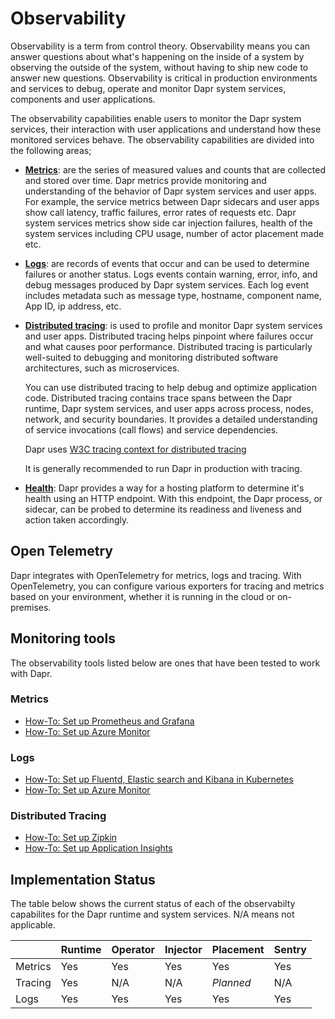 # Observability

Observability is a term from control theory. Observability means you can answer questions about what's happening on the inside of a system by observing the outside of the system, without having to ship new code to answer new questions. Observability is critical in production environments and services to debug, operate and monitor Dapr system services, components and user applications.

The observability capabilities enable users to monitor the Dapr system services, their interaction with user applications and understand how these monitored services behave. The observability capabilities are divided into the following areas;

* **[Metrics](./metrics.md)**: are the series of measured values and counts that are collected and stored over time. Dapr metrics provide monitoring and understanding of the behavior of Dapr system services and user apps. For example, the service metrics between Dapr sidecars and user apps show call latency, traffic failures, error rates of requests etc. Dapr system services metrics show side car injection failures, health of the system services including CPU usage, number of actor placement made etc.  
* **[Logs](./logs.md)**: are records of events that occur and can be used to determine failures or another status. Logs events contain warning, error, info, and debug messages produced by Dapr system services. Each log event includes metadata such as message type, hostname, component name, App ID, ip address, etc.
* **[Distributed tracing](./traces.md)**: is used to profile and monitor Dapr system services and user apps. Distributed tracing helps pinpoint where failures occur and what causes poor performance. Distributed tracing is particularly well-suited to debugging and monitoring distributed software architectures, such as microservices.

    You can use distributed tracing to help debug and optimize application code. Distributed tracing contains trace spans between the Dapr runtime, Dapr system services, and user apps across process, nodes, network, and security boundaries. It provides a detailed understanding of service invocations (call flows) and service dependencies.

    Dapr uses [W3C tracing context for distributed tracing](./W3C-traces.md)

    It is generally recommended to run Dapr in production with tracing.

* **[Health](./health.md)**: Dapr provides a way for a hosting platform to determine it's health using an HTTP endpoint. With this endpoint, the Dapr process, or sidecar, can be probed to determine its readiness and liveness and action taken accordingly.

## Open Telemetry
Dapr integrates with OpenTelemetry for metrics, logs and tracing. With OpenTelemetry, you can configure various exporters for tracing and metrics based on your environment, whether it is running in the cloud or on-premises.

## Monitoring tools

The observability tools listed below are ones that have been tested to work with Dapr.

### Metrics

* [How-To: Set up Prometheus and Grafana](../../howto/setup-monitoring-tools/setup-prometheus-grafana.md)
* [How-To: Set up Azure Monitor](../../howto/setup-monitoring-tools/setup-azure-monitor.md)

### Logs

* [How-To: Set up Fluentd, Elastic search and Kibana in Kubernetes](../../howto/setup-monitoring-tools/setup-fluentd-es-kibana.md)
* [How-To: Set up Azure Monitor](../../howto/setup-monitoring-tools/setup-azure-monitor.md)

### Distributed Tracing

* [How-To: Set up Zipkin](../../howto/diagnose-with-tracing/zipkin.md)
* [How-To: Set up Application Insights](../../howto/diagnose-with-tracing/azure-monitor.md)


##  Implementation Status
The table below shows the current status of each of the observabilty capabilites for the Dapr runtime and system services. N/A means not applicable.

|         | Runtime | Operator | Injector | Placement | Sentry|
|---------|---------|----------|----------|-----------|--------|
|Metrics  | Yes     | Yes      | Yes      | Yes       | Yes    |
|Tracing  | Yes     | N/A      | N/A      | *Planned* | N/A    |
|Logs     | Yes     | Yes      | Yes      | Yes       | Yes    |
